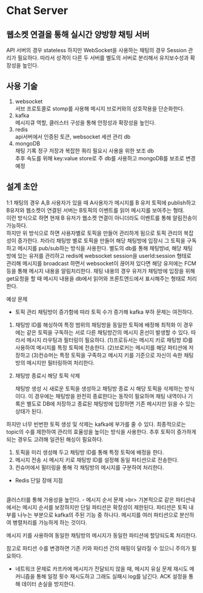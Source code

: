 # Chat Server

## 웹소켓 연결을 통해 실시간 양방향 채팅 서버

API 서버의 경우 stateless 하지만 WebSocket을 사용하는 채팅의 경우 Session 관리가 필요하다.
따라서 성격이 다른 두 서버를 별도의 서버로 분리해서 유지보수성과 확장성을 높인다.

## 사용 기술
1. websocket
<br> 서브 프로토콜로 stomp를 사용해 메시지 브로커와의 상호작용을 단순화한다.
2. kafka
<br> 메시지큐 역할, 클러스터 구성을 통해 안정성과 확장성을 높인다.
3. redis
<br> api서버에서 인증된 토큰, websocket 세션 관리 db
4. mongoDB
<br> 채팅 기록 정구 저장과 복잡한 쿼리 필요시 사용을 위한 보조 db
<br> 추후 속도를 위해 key:value store로 주 db를 사용하고 mongoDB를 보조로 변경 예정

## 설계 초안
1:1 채팅의 경우 A,B 사용자가 있을 때 A사용자가 메시지를 B 유저 토픽에 publish하고 B유저와 웹소켓이 연결된 서버는 B토픽의 이벤트를 읽어 메시지를 보여주는 형태.
<br>이런 방식으로 하면 현재 B 유저가 웹소켓 연결이 아니더라도 이벤트를 통해 알림전송이 가능하다.
<br>
하지만 위 방식으로 하면 사용자별로 토픽을 만들어 관리하게 됨으로 토픽 관리의 복잡성이 증가한다. 차라리 채팅방 별로 토픽을 만들어 해당 채팅방에 입장시 그 토픽을 구독하고 메시지를 pub/sub하는 방식을 사용한다.
별도의 db를 통해 채팅방id, 해당 채팅방에 있는 유저를 관리하고 redis에 websocket session을 userId:session 형태로 관리해 메시지를 broadcast 하면서 websocket이 끊어져 있다면 해당 유저에는 FCM등을 통해 메시지 내용을 알림처리한다.
채팅 내용의 경우 유저가 채팅방에 입장을 위해 get요청을 할 때 메시지 내용을 db에서 읽어와 프론트엔드에서 표시해주는 형태로 처리한다.

예상 문제
- 토픽 관리
  채팅방이 증가함에 따라 토픽 수가 증가해 kafka 부하 문제는 여전하다.
1. 채팅방 ID를 해싱하여 특정 범위의 채팅방을 동일한 토픽에 배정해 최적화
   이 경우에는 같은 토픽을 구독하는 서로 다른 채팅방간의 메시지 혼선이 발생할 수 있다. 따라서 메시지 라우팅과 필터링이 필요하다.
  (1)프로듀서는 메시지 키로 채팅방 ID를 사용하여 메시지를 특정 토픽에 전송한다.
  (2)브로커는 메시지를 해당 파티션에 저장하고
  (3)컨슈머는 특정 토픽을 구족하고 메시지 키를 기준으로 자신이 속한 채팅방의 메시지만 필터링하여 처리한다.
2. 채팅방 종료시 해당 토픽 삭제

    채팅방 생성 시 새로운 토픽을 생성하고 채팅방 종료 시 해당 토픽을 삭제하는 방식이다. 
    이 경우에는 채팅방을 완전히 종료한다는 동작이 필요하며 채팅 내역이나 기록은 별도로 DB에 저장하고 종료된 채팅방에 입장하면 기존 메시지만 읽을 수 있는 상태가 된다.
    
하지만 너무 빈번한 토픽 생성 및 삭제는 kafka에 부가를 줄 수 있다.
최종적으로는 topic의 수를 제한하여 관리의 효율성을 높이는 방식을 사용한다. 
추후 토픽이 증가하게 되는 경우도 고려해 일관된 해싱이 필요하다.
    
1. 토픽을 미리 생성해 두고 채팅방 ID를 통해 특정 토픽에 배정을 한다.
2. 메시지 전송 시 메시지 키로 채팅방 ID를 설정해 동일 파티션으로 전송한다.
3. 컨슈머에서 필터링을 통해 각 채팅방의 메시지를 구분하여 처리한다.

- Redis 단일 장애 지점
<br>
  클러스터를 통해 가용성을 높인다.
- 메시지 순서 문제
>br>
  기본적으로 같은 파티션내에서는 메시지 순서를 보장하지만 단일 파티션은 확장성이 제한된다. 파티션은 토픽 내부를 나누는 부분으로 kafka의 주된 기능 중 하나다. 메시지를 여러 파티션으로 분산하여 병렬처리를 가능하게 하는 것이다.

메시지 키를 사용하여 동일한 채팅방의 메시지가 동일한 파티션에 할당되도록 처리한다.

참고로 파티션 수를 변경하면 기존 키와 파티션 간의 매핑이 달라질 수 있으니 주의가 필요하다.
- 네트워크 문제로 카프카에 메시지가 전달되지 않을 때, 메시지 유실 문제
  재시도 메커니즘을 통해 일정 횟수 재시도하고 그래도 실패시 log를 남긴다.
  ACK 설정을 통해 데이터 손실을 방지한다.
